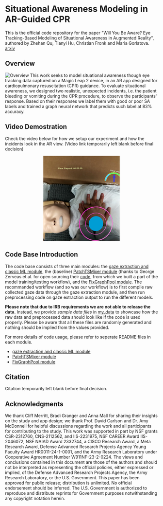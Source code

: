 # Situational Awareness Modeling in AR-Guided CPR
This is the official code repository for the paper "Will You Be Aware? Eye Tracking-Based Modeling of Situational Awareness in Augmented Reality", authored by Zhehan Qu, Tianyi Hu, Christian Fronk and Maria Gorlatova. [arxiv](https://arxiv.org/abs/2508.05025)

## Overview
![Overview](assets/teaser.png)
This work seeks to model situational awareness though eye tracking data captured on a Magic Leap 2 device, in an AR app designed for cardiopulmonary resuscitation (CPR) guidance. To evaluate situational awareness, we designed two realistic, unexpected incidents, i.e. the patient bleeding or vomiting during the CPR procedure, to observe the participants' response. Based on their responses we label them with good or poor SA labels and trained a graph neural network that predicts such label at 83% accuracy.

## Video Demostration
Check the video below for how we setup our experiment and how the incidents look in the AR view. (Video link temporarily left blank before final decision)
<p align="center">
    <a href="">
        <img src="assets/example.png" alt="Watch the video" style="width:50%;">
    </a>
</p>

## Code Base Introduction
The code base consists of three main modules: the [gaze extraction and classic ML module](gaze_extraction), the (baseline) [PatchTSMixer module](time_series_modeling) (thanks to George Zerveas et al. for open sourcing their [code](https://github.com/gzerveas/mvts_transformer), from which we built a part of the model training/testing workflow), and the [FixGraphPool module](fix_graph_pool_modeling). The recommanded workflow (and so was our workflow) is to first compile raw collected gaze data through the gaze extraction module, and then run preprocessing code on gaze extraction output to run the different models. 

**Please note that due to IRB requirements we are not able to release the data.** Instead, we provide *sample data files* in [my_data](my_data) to showcase how the raw data and preprocessed data should look like if the code is used properly. Please be aware that all these files are randomly generated and nothing should be implied from the values provided. 

For more details of code usage, please refer to seperate README files in each module. 
- [gaze extraction and classic ML module](gaze_extraction/README.md)
- [PatchTSMixer module](time_series_modeling/README.md)
- [FixGraphPool module](fix_graph_pool_modeling/README.md)


## Citation
Citation temporarily left blank before final decision.

## Acknowledgments
We thank Cliff Merritt, Bradi Granger and Anna Mall for sharing their insights on the study and app design; we thank Prof. David Carlson and Dr. Amy McDonnell for helpful discussions regarding the work and all participants for contributing to the study. This work was supported in part by NSF grants CSR-2312760, CNS-2112562, and IIS-2231975, NSF CAREER Award IIS-2046072, NSF NAIAD Award 2332744, a CISCO Research Award, a Meta Research Award, Defense Advanced Research Projects Agency Young Faculty Award HR0011-24-1-0001, and the Army Research Laboratory under Cooperative Agreement Number W911NF-23-2-0224. The views and conclusions contained in this document are those of the authors and should not be interpreted as representing the official policies, either expressed or implied, of the Defense Advanced Research Projects Agency, the Army Research Laboratory, or the U.S. Government. This paper has been approved for public release; distribution is unlimited. No official endorsement should be inferred. The U.S. Government is authorized to reproduce and distribute reprints for Government purposes notwithstanding any copyright notation herein.